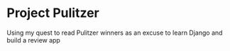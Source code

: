# Project Pulitzer
Using my quest to read Pulitzer winners as an excuse to learn Django and build a review app

